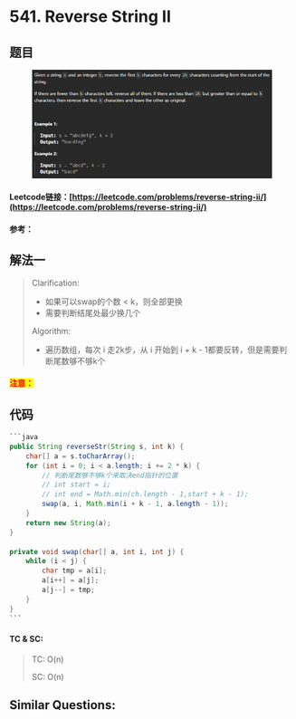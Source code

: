 # 541. Reverse String II

## 题目

<figure><img src=".gitbook/assets/image (5) (1).png" alt=""><figcaption></figcaption></figure>

#### Leetcode链接：[https://leetcode.com/problems/reverse-string-ii/](https://leetcode.com/problems/reverse-string-ii/)

#### 参考：

## 解法一

> Clarification:&#x20;
>
> * 如果可以swap的个数 < k，则全部更换
> * 需要判断结尾处最少换几个
>
> Algorithm:&#x20;
>
> * 遍历数组，每次 i 走2k步，从 i 开始到 i + k - 1都要反转，但是需要判断尾数够不够k个

#### <mark style="color:red;">注意：</mark>

## 代码

````java
```java
public String reverseStr(String s, int k) {
    char[] a = s.toCharArray();
    for (int i = 0; i < a.length; i += 2 * k) {
        // 判断尾数够不够k个来取决end指针的位置
        // int start = i;
        // int end = Math.min(ch.length - 1,start + k - 1);
        swap(a, i, Math.min(i + k - 1, a.length - 1));
    }
    return new String(a);
}

private void swap(char[] a, int i, int j) {
    while (i < j) {
        char tmp = a[i];
        a[i++] = a[j];
        a[j--] = tmp;
    }
}
```
````

#### TC & SC:&#x20;

> TC: O(n)
>
> SC: O(n)

## **Similar Questions:**&#x20;
